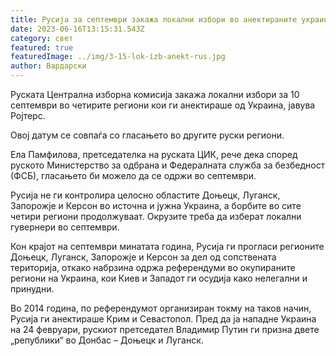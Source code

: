 ```yaml
---
title: Русија за септември закажа локални избори во анектираните украински региони
date: 2023-06-16T13:15:31.543Z
category: свет
featured: true
featuredImage: ../img/3-15-lok-izb-anekt-rus.jpg
author: Вардарски
---
```

Руската Централна изборна комисија закажа локални избори за 10 септември во четирите региони кои ги анектираше од Украина, јавува Ројтерс.

Овој датум се совпаѓа со гласањето во другите руски региони.

Ела Памфилова, претседателка на руската ЦИК, рече дека според руското Министерство за одбрана и Федералната служба за безбедност (ФСБ), гласањето би можело да се одржи во септември.

Русија не ги контролира целосно областите Доњецк, Луганск, Запорожје и Керсон во источна и јужна Украина, а борбите во сите четири региони продолжуваат. Окрузите треба да изберат локални гувернери во септември.

Кон крајот на септември минатата година, Русија ги прогласи регионите Доњецк, Луганск, Запорожје и Керсон за дел од сопствената територија, откако набрзина одржа референдуми во окупираните региони на Украина, кои Киев и Западот ги осудија како нелегални и принудни.

Во 2014 година, по референдумот организиран токму на таков начин, Русија ги анектираше Крим и Севастопол. Пред да ја нападне Украина на 24 февруари, рускиот претседател Владимир Путин ги призна двете „републики“ во Донбас – Доњецк и Луганск.